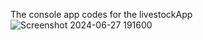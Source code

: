 The console app codes for the livestockApp ![Screenshot 2024-06-27 191600](https://github.com/masih45/task4-codes/assets/164842757/a3d54ca5-c7b9-4017-a3e0-5462c58a617b)
